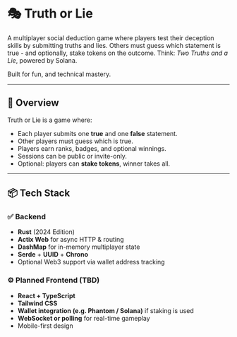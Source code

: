 # 🎭 Truth or Lie

A multiplayer social deduction game where players test their deception skills by submitting truths and lies. Others must guess which statement is true - and optionally, stake tokens on the outcome. Think: *Two Truths and a Lie*, powered by Solana.

Built for fun, and technical mastery.

---

## 🧩 Overview

Truth or Lie is a game where:
- Each player submits one **true** and one **false** statement.
- Other players must guess which is true.
- Players earn ranks, badges, and optional winnings.
- Sessions can be public or invite-only.
- Optional: players can **stake tokens**,  winner takes all.

---

## 📦 Tech Stack

### ✅ Backend
- **Rust** (2024 Edition)
- **Actix Web** for async HTTP & routing
- **DashMap** for in-memory multiplayer state
- **Serde** + **UUID** + **Chrono**
- Optional Web3 support via wallet address tracking

### ⚙️ Planned Frontend (TBD)
- **React + TypeScript**
- **Tailwind CSS**
- **Wallet integration (e.g. Phantom / Solana)** if staking is used
- **WebSocket or polling** for real-time gameplay
- Mobile-first design

